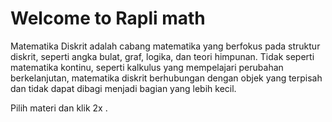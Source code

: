 # Welcome to Rapli math

Matematika Diskrit adalah cabang matematika yang berfokus pada struktur diskrit, seperti angka bulat, graf, logika, dan teori himpunan. Tidak seperti matematika kontinu, seperti kalkulus yang mempelajari perubahan berkelanjutan, matematika diskrit berhubungan dengan objek yang terpisah dan tidak dapat dibagi menjadi bagian yang lebih kecil.

Pilih materi dan klik 2x .

```{tableofcontents}
```
